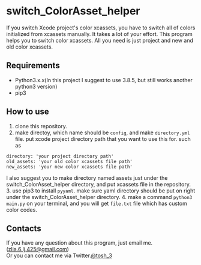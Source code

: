 # switch_ColorAsset_helper

If you switch Xcode project's color xcassets, you have to switch all of colors initialized from xcassets manually. It takes a lot of your effort. 
This program helps you to switch color xcassets. All you need is just project and new and old color xcassets.

## Requirements
- Python3.x.x(In this project I suggest to use 3.8.5, but still works another python3 version)
- pip3

## How to use

1. clone this repository.
2. make directoy, which name should be `config`, and make `directory.yml` file.  put xcode project directory path that you want to use this for.
such as
```
directory: 'your project directory path'
old_assets: 'your old color xcassets file path'
new_assets: 'your new color xcassets file path'
```
I also suggest you to make directory named assets just under the switch_ColorAsset_helper directory, and put xcassets file in the repository.
3. use pip3 to install `pyyaml`. make sure yaml directory should be put on right under the switch_ColorAsset_helper directory.
4. make a command `python3 main.py` on your terminal, and you will get `file.txt` file which has custom color codes.

## Contacts
If you have any question about this program, just email me.(zlia.6.lj.425@gmail.com)  
Or you can contact me via Twitter.[@tosh_3](https://twitter.com/tosh_3)
